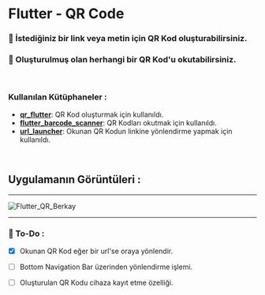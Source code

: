 # Flutter - QR Code

### 📌 İstediğiniz bir link veya metin için **QR Kod** oluşturabilirsiniz.
### 📌 Oluşturulmuş olan herhangi bir **QR Kod'u** okutabilirsiniz. 

<br>

### Kullanılan Kütüphaneler :

* **[qr_flutter]**: QR Kod oluşturmak için kullanıldı.
* **[flutter_barcode_scanner]**: QR Kodları okutmak için kullanıldı.
* **[url_launcher]**: Okunan QR Kodun linkine yönlendirme yapmak için kullanıldı.

<br>

## Uygulamanın Görüntüleri :
---
![Flutter_QR_Berkay](https://user-images.githubusercontent.com/37087597/114306359-7325a500-9ae4-11eb-8c2d-0c0d6471a2c9.png)

---
###  🎯 To-Do :

- [X] Okunan QR Kod eğer bir url'se oraya yönlendir.
- [ ] Bottom Navigation Bar üzerinden yönlendirme işlemi.
- [ ] Oluşturulan QR Kodu cihaza kayıt etme özelliği.


[qr_flutter]: <https://pub.dev/packages/qr_flutter>

[flutter_barcode_scanner]: <https://pub.dev/packages/flutter_barcode_scanner>
[url_launcher]: <https://pub.dev/packages/url_launcher>
>


